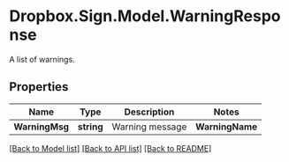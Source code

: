 # Dropbox.Sign.Model.WarningResponse
A list of warnings.

## Properties

Name | Type | Description | Notes
------------ | ------------- | ------------- | -------------
**WarningMsg** | **string** |  Warning message  | **WarningName** | **string** |  Warning name  | 

[[Back to Model list]](../README.md#documentation-for-models) [[Back to API list]](../README.md#documentation-for-api-endpoints) [[Back to README]](../README.md)


